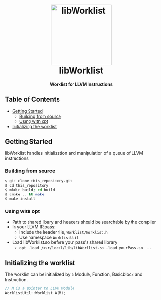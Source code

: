 <h1 align="center">
  <br>
  <a href="#"><img src="https://i.ibb.co/NZcjPLx/1fdb3719-b793-4e48-8c66-aeee9b9c43be-200x200.png" alt="libWorklist" width="200"></a>
  <br>
  libWorklist
  <br>
</h1>

<h4 align="center">Worklist for LLVM Instructions</h4>


## Table of Contents

- [Getting Started](#getting-started)
  - [Building from source](#build-from-source)
  - [Using with opt](#using-with-opt)
- [Initializing the worklist](#initializing-the-worklist)

## Getting Started
libWorklist handles initialization and manipulation of a queue of LLVM instructions. 

### Building from source
```sh
$ git clone this_repository.git
$ cd this_repository
$ mkdir build; cd build
$ cmake .. && make
$ make install
```
### Using with opt
* Path to shared libary and headers should be searchable by the compiler
* In your LLVM IR pass:
  * Include the header file, ```Worklist/Worklist.h```
  * Use namespace ```WorklistUtil```
* Load libWorklist.so before your pass's shared library
  * ``` opt -load /usr/local/lib/libWorklist.so -load yourPass.so ... ```

## Initializing the worklist
The worklist can be initialized by a Module, Function, Basicblock and Instruction. 
```cpp
// M is a pointer to LLVM Module
WorklistUtil::Worklist W(M);
```
